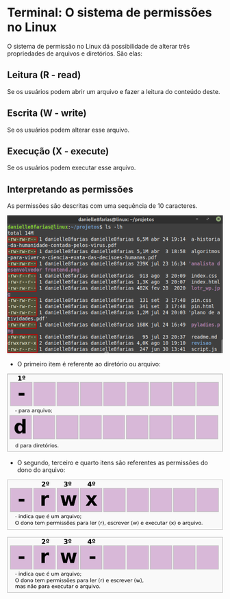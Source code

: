 # Terminal: O sistema de permissões no Linux


O sistema de permissão no Linux dá possibilidade de alterar três propriedades de arquivos e diretórios. São elas:

## Leitura (R - read)

Se os usuários podem abrir um arquivo e fazer a leitura do conteúdo deste.

## Escrita (W - write)

Se os usuários podem alterar esse arquivo.

## Execução (X - execute)

Se os usuários podem executar esse arquivo.

## Interpretando as permissões

As permissões são descritas com uma sequência de 10 caracteres.

![usando comando ls -lh](img/p0031-0.png)

- O primeiro item é referente ao diretório ou arquivo:

![item 1](img/p0031-1.png)

- O segundo, terceiro e quarto itens são referentes as permissões do dono do arquivo:

![todas a permissões para o dono](img/p0031-2.png)

![rw](img/p0031-3.png)


